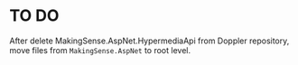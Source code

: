# TO DO

After delete MakingSense.AspNet.HypermediaApi from Doppler repository, 
move files from `MakingSense.AspNet` to root level.